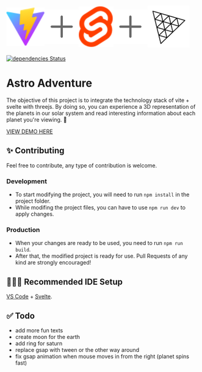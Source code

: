 <div style="display:flex;align-items:center;font-size:50px;margin-bottom:20px">
    <img src="./public/vite.svg" alt="Alt Text" width="100">
    <img src="./public/plus.svg" alt="Alt Text" width="90">
    <img src="./public/svelte.svg" alt="Alt Text" width="90">
    <img src="./public/plus.svg" alt="Alt Text" width="90">
    <img src="./public/three.svg" alt="Alt Text" width="110">
</div>

[![dependencies Status](http://193.23.127.250:3002/gh/KreutzerCode/astro-adventure.svg)](http://193.23.127.250:3000/KreutzerCode/astro-adventure)

# Astro Adventure

The objective of this project is to integrate the technology stack of vite + svelte with threejs. By doing so, you can experience a 3D representation of the planets in our solar system and read interesting information about each planet you're viewing. 🚀

[VIEW DEMO HERE](https://kreutzercode.github.io/astro-adventure/)

## ✨ Contributing

Feel free to contribute, any type of contribution is welcome.

### Development
* To start modifying the project, you will need to run `npm install` in the project folder.
* While modifing the project files, you can have to use `npm run dev` to apply changes.

### Production
* When your changes are ready to be used, you need to run `npm run build`.
* After that, the modified project is ready for use. Pull Requests of any kind are strongly encouraged!

## 👨🏽‍💻 Recommended IDE Setup

[VS Code](https://code.visualstudio.com/) + [Svelte](https://marketplace.visualstudio.com/items?itemName=svelte.svelte-vscode).

## ✅ Todo

* add more fun texts
* create moon for the earth
* add ring for saturn
* replace gsap with tween or the other way around
* fix gsap animation when mouse moves in from the right (planet spins fast)